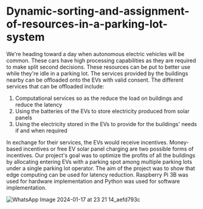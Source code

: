 # Dynamic-sorting-and-assignment-of-resources-in-a-parking-lot-system
We're heading toward a day when autonomous electric vehicles will be common. These cars have high processing capabilities as they are required to make split second decisions. These resources can be put to better use while they're idle in a parking lot. The services provided by the buildings nearby can be offloaded onto the EVs with valid consent. The different services that can be offloaded include:
1. Computational services so as the reduce the load on buildings and reduce the latency
2. Using the batteries of the EVs to store electricity produced from solar panels
3. Using the electricity stored in the EVs to provide for the buildings' needs if and when required 

In exchange for their services, the EVs would receive incentives. Money-based incentives or free EV solar panel charging are two possible forms of incentives. Our project's goal was to optimize the profits of all the buildings by allocating entering EVs with a parking spot among multiple parking lots under a single parking lot operator.
The aim of the project was to show that edge computing can be used for latency reduction. Raspberry Pi 3B was used for hardware implementation and Python was used for software implementation. 


![WhatsApp Image 2024-01-17 at 23 21 14_aefd793c](https://github.com/Brinda15/Dynamic-sorting-and-assignment-of-resources-in-a-parking-lot-system/assets/113205171/e82794f7-a9c2-4f23-8198-6ea18d66bf86)
